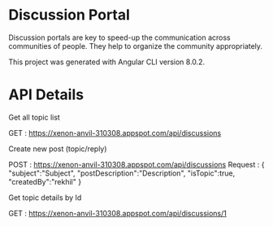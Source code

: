 # Discussion Portal
Discussion portals are key to speed-up the communication across communities of people. They help to organize the community appropriately.

This project was generated with Angular CLI version 8.0.2.

# API Details 

Get all topic list

GET : https://xenon-anvil-310308.appspot.com/api/discussions

Create new post (topic/reply)

POST : https://xenon-anvil-310308.appspot.com/api/discussions
Request :
{
   "subject":"Subject",
   "postDescription":"Description",
   "isTopic":true,
   "createdBy":"rekhil"
}

Get topic details by Id

GET : https://xenon-anvil-310308.appspot.com/api/discussions/1
